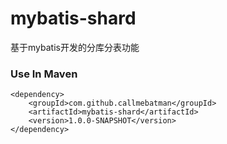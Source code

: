 # mybatis-shard
基于mybatis开发的分库分表功能

### Use In Maven
```
<dependency>
    <groupId>com.github.callmebatman</groupId>
    <artifactId>mybatis-shard</artifactId>
    <version>1.0.0-SNAPSHOT</version>
</dependency>
```
